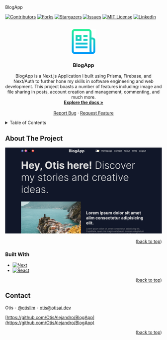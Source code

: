 <a name="readme-top">BlogApp</a>

[![Contributors][contributors-shield]][contributors-url]
[![Forks][forks-shield]][forks-url]
[![Stargazers][stars-shield]][stars-url]
[![Issues][issues-shield]][issues-url]
[![MIT License][license-shield]][license-url]
[![LinkedIn][linkedin-shield]][linkedin-url]


<!-- PROJECT LOGO -->
<br />
<div align="center">
  <a href="https://github.com/OtisAlejandro/BlogApp">
    <img src="public/logo2.png" alt="Logo" width="80" height="80">
  </a>

<h3 align="center">BlogApp</h3>

  <p align="center">
    BlogApp is a Next.js Application I built using Prisma, Firebase, and Next/Auth to further hone my skills in software engineering and web development. This project boasts a number of features including: image and file sharing in posts, account creation and management, commenting, and much more.
    <br />
    <a href="https://github.com/OtisAlejandro/BlogApp"><strong>Explore the docs »</strong></a>
    <br />
    <br />
    <a href="https://github.com/OtisAlejandro/BlogApp/issues">Report Bug</a>
    ·
    <a href="hhttps://github.com/OtisAlejandro/BlogApp/issues">Request Feature</a>
  </p>
</div>

<!-- TABLE OF CONTENTS -->
<details>
  <summary>Table of Contents</summary>
  <ol>
    <li>
      <a href="#about-the-project">About The Project</a>
      <ul>
        <li><a href="#built-with">Built With</a></li>
      </ul>
    </li>
    <li>
      <a href="#getting-started">Getting Started</a>
      <ul>
        <li><a href="#prerequisites">Prerequisites</a></li>
        <li><a href="#installation">Installation</a></li>
      </ul>
    </li>
    <li><a href="#usage">Usage</a></li>
    <li><a href="#roadmap">Roadmap</a></li>
    <li><a href="#contributing">Contributing</a></li>
    <li><a href="#license">License</a></li>
    <li><a href="#contact">Contact</a></li>
    <li><a href="#acknowledgments">Acknowledgments</a></li>
  </ol>
</details>



<!-- ABOUT THE PROJECT -->
## About The Project

![Product Name Screen Shot](public/HomePicture.png)

<p align="right">(<a href="#readme-top">back to top</a>)</p>



### Built With

* [![Next][Next.js]][Next-url]
* [![React][React.js]][React-url]

<p align="right">(<a href="#readme-top">back to top</a>)</p>


<!-- CONTACT -->
## Contact

Otis - [@otisllm](https://twitter.com/otisllm) - otis@otisai.dev

[https://github.com/OtisAlejandro/BlogApp](https://github.com/OtisAlejandro/BlogApp)

<p align="right">(<a href="#readme-top">back to top</a>)</p>



<!-- MARKDOWN LINKS & IMAGES -->
<!-- https://www.markdownguide.org/basic-syntax/#reference-style-links -->
[contributors-shield]: https://img.shields.io/github/contributors/OtisAlejandro/BlogApp.svg?style=for-the-badge
[contributors-url]: https://github.com/OtisAlejandro/BlogApp/graphs/contributors
[forks-shield]: https://img.shields.io/github/forks/OtisAlejandro/BlogApp.svg?style=for-the-badge
[forks-url]: https://github.com/OtisAlejandro/BlogApp/network/members
[stars-shield]: https://img.shields.io/github/stars/OtisAlejandro/BlogApp.svg?style=for-the-badge
[stars-url]: https://github.com/OtisAlejandro/BlogApp/stargazers
[issues-shield]: https://img.shields.io/github/issues/OtisAlejandro/BlogApp.svg?style=for-the-badge
[issues-url]: https://github.com/OtisAlejandro/BlogApp/issues
[license-shield]: https://img.shields.io/github/license/OtisAlejandro/BlogApp.svg?style=for-the-badge
[license-url]: https://github.com/OtisAlejandro/BlogApp/blob/master/LICENSE.txt
[linkedin-shield]: https://img.shields.io/badge/-LinkedIn-black.svg?style=for-the-badge&logo=linkedin&colorB=555
[linkedin-url]: https://linkedin.com/in/linkedin_username
[product-screenshot]: images/screenshot.png
[Next.js]: https://img.shields.io/badge/next.js-000000?style=for-the-badge&logo=nextdotjs&logoColor=white
[Next-url]: https://nextjs.org/
[React.js]: https://img.shields.io/badge/React-20232A?style=for-the-badge&logo=react&logoColor=61DAFB
[React-url]: https://reactjs.org/
[Vue.js]: https://img.shields.io/badge/Vue.js-35495E?style=for-the-badge&logo=vuedotjs&logoColor=4FC08D
[Vue-url]: https://vuejs.org/
[Angular.io]: https://img.shields.io/badge/Angular-DD0031?style=for-the-badge&logo=angular&logoColor=white
[Angular-url]: https://angular.io/
[Svelte.dev]: https://img.shields.io/badge/Svelte-4A4A55?style=for-the-badge&logo=svelte&logoColor=FF3E00
[Svelte-url]: https://svelte.dev/
[Laravel.com]: https://img.shields.io/badge/Laravel-FF2D20?style=for-the-badge&logo=laravel&logoColor=white
[Laravel-url]: https://laravel.com
[Bootstrap.com]: https://img.shields.io/badge/Bootstrap-563D7C?style=for-the-badge&logo=bootstrap&logoColor=white
[Bootstrap-url]: https://getbootstrap.com
[JQuery.com]: https://img.shields.io/badge/jQuery-0769AD?style=for-the-badge&logo=jquery&logoColor=white
[JQuery-url]: https://jquery.com 